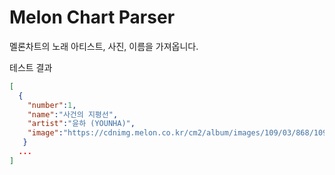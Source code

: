 <h1>Melon Chart Parser</h1>

멜론차트의 노래 아티스트, 사진, 이름을 가져옵니다.<br>

테스트 결과

```json
[
  {
    "number":1,
    "name":"사건의 지평선",
    "artist":"윤하 (YOUNHA)",
    "image":"https://cdnimg.melon.co.kr/cm2/album/images/109/03/868/10903868_20220330103544_500.jpg/melon/resize/120/quality/80/optimize"
   }
  ...
]
```
